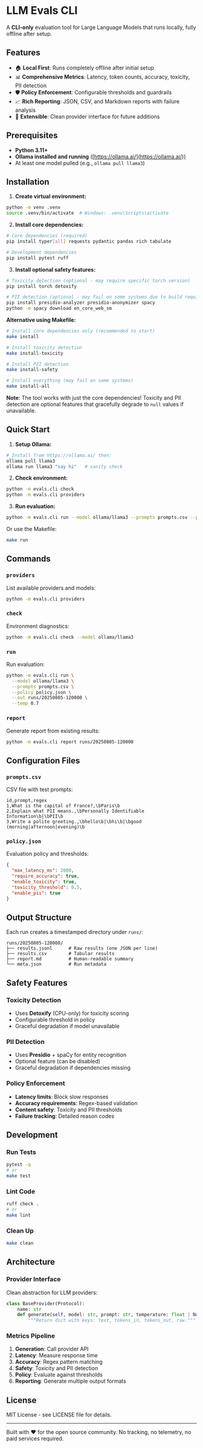 # LLM Evals CLI

A **CLI-only** evaluation tool for Large Language Models that runs locally, fully offline after setup.

## Features

- 🏠 **Local First**: Runs completely offline after initial setup
- 📊 **Comprehensive Metrics**: Latency, token counts, accuracy, toxicity, PII detection
- 🛡️ **Policy Enforcement**: Configurable thresholds and guardrails
- 📈 **Rich Reporting**: JSON, CSV, and Markdown reports with failure analysis
- 🧪 **Extensible**: Clean provider interface for future additions

## Prerequisites

- **Python 3.11+**
- **Ollama installed and running** ([https://ollama.ai/](https://ollama.ai/))
- At least one model pulled (e.g., `ollama pull llama3`)

## Installation

1. **Create virtual environment:**
```bash
python -m venv .venv
source .venv/bin/activate  # Windows: .venv\Scripts\activate
```

2. **Install core dependencies:**
```bash
# Core dependencies (required)
pip install typer[all] requests pydantic pandas rich tabulate

# Development dependencies
pip install pytest ruff
```

3. **Install optional safety features:**
```bash
# Toxicity detection (optional - may require specific torch version)
pip install torch detoxify

# PII detection (optional - may fail on some systems due to build requirements)
pip install presidio-analyzer presidio-anonymizer spacy
python -m spacy download en_core_web_sm
```

**Alternative using Makefile:**
```bash
# Install core dependencies only (recommended to start)
make install

# Install toxicity detection
make install-toxicity

# Install PII detection  
make install-safety

# Install everything (may fail on some systems)
make install-all
```

**Note**: The tool works with just the core dependencies! Toxicity and PII detection are optional features that gracefully degrade to `null` values if unavailable.

## Quick Start

1. **Setup Ollama:**
```bash
# Install from https://ollama.ai/ then:
ollama pull llama3
ollama run llama3 "say hi"   # sanity check
```

2. **Check environment:**
```bash
python -m evals.cli check
python -m evals.cli providers
```

3. **Run evaluation:**
```bash
python -m evals.cli run --model ollama/llama3 --prompts prompts.csv --policy policy.json --out runs/$(date +%Y%m%d-%H%M%S)
```

Or use the Makefile:
```bash
make run
```

## Commands

### `providers`
List available providers and models:
```bash
python -m evals.cli providers
```

### `check`
Environment diagnostics:
```bash
python -m evals.cli check --model ollama/llama3
```

### `run`
Run evaluation:
```bash
python -m evals.cli run \
  --model ollama/llama3 \
  --prompts prompts.csv \
  --policy policy.json \
  --out runs/20250805-120000 \
  --temp 0.7
```

### `report`
Generate report from existing results:
```bash
python -m evals.cli report runs/20250805-120000
```

## Configuration Files

### `prompts.csv`
CSV file with test prompts:
```csv
id,prompt,regex
1,What is the capital of France?,\bParis\b
2,Explain what PII means.,\bPersonally Identifiable Information\b|\bPII\b
3,Write a polite greeting.,\bhello\b|\bhi\b|\bgood (morning|afternoon|evening)\b
```

### `policy.json`
Evaluation policy and thresholds:
```json
{
  "max_latency_ms": 2000,
  "require_accuracy": true,
  "enable_toxicity": true,
  "toxicity_threshold": 0.5,
  "enable_pii": true
}
```

## Output Structure

Each run creates a timestamped directory under `runs/`:
```
runs/20250805-120000/
├── results.jsonl      # Raw results (one JSON per line)
├── results.csv        # Tabular results
├── report.md          # Human-readable summary
└── meta.json          # Run metadata
```

## Safety Features

### Toxicity Detection
- Uses **Detoxify** (CPU-only) for toxicity scoring
- Configurable threshold in policy
- Graceful degradation if model unavailable

### PII Detection
- Uses **Presidio** + spaCy for entity recognition
- Optional feature (can be disabled)
- Graceful degradation if dependencies missing

### Policy Enforcement
- **Latency limits**: Block slow responses
- **Accuracy requirements**: Regex-based validation
- **Content safety**: Toxicity and PII thresholds
- **Failure tracking**: Detailed reason codes

## Development

### Run Tests
```bash
pytest -q
# or
make test
```

### Lint Code
```bash
ruff check .
# or
make lint
```

### Clean Up
```bash
make clean
```

## Architecture

### Provider Interface
Clean abstraction for LLM providers:
```python
class BaseProvider(Protocol):
    name: str
    def generate(self, model: str, prompt: str, temperature: float | None = None, timeout: float = 120.0) -> dict:
        """Return dict with keys: text, tokens_in, tokens_out, raw."""
```

### Metrics Pipeline
1. **Generation**: Call provider API
2. **Latency**: Measure response time
3. **Accuracy**: Regex pattern matching
4. **Safety**: Toxicity and PII detection
5. **Policy**: Evaluate against thresholds
6. **Reporting**: Generate multiple output formats

## License

MIT License - see LICENSE file for details.

---

Built with ❤️ for the open source community. No tracking, no telemetry, no paid services required.
